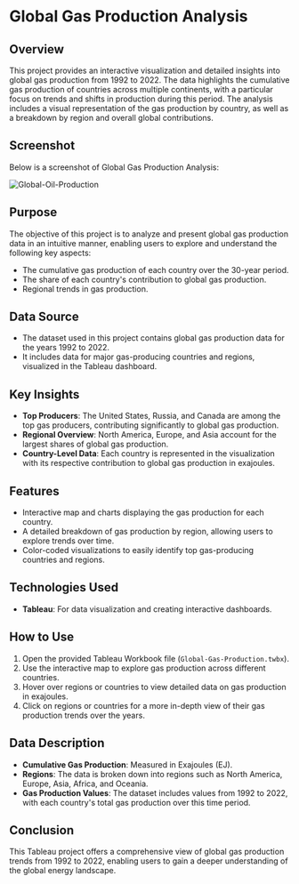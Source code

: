 # Global Gas Production Analysis

## Overview
This project provides an interactive visualization and detailed insights into global gas production from 1992 to 2022. The data highlights the cumulative gas production of countries across multiple continents, with a particular focus on trends and shifts in production during this period. The analysis includes a visual representation of the gas production by country, as well as a breakdown by region and overall global contributions.

## Screenshot
Below is a screenshot of Global Gas Production Analysis:

![Global-Oil-Production](https://github.com/user-attachments/assets/e074bf4d-e566-4283-9ea5-c35fa7c1ce38)

## Purpose
The objective of this project is to analyze and present global gas production data in an intuitive manner, enabling users to explore and understand the following key aspects:
- The cumulative gas production of each country over the 30-year period.
- The share of each country's contribution to global gas production.
- Regional trends in gas production.

## Data Source
- The dataset used in this project contains global gas production data for the years 1992 to 2022.
- It includes data for major gas-producing countries and regions, visualized in the Tableau dashboard.

## Key Insights
- **Top Producers**: The United States, Russia, and Canada are among the top gas producers, contributing significantly to global gas production.
- **Regional Overview**: North America, Europe, and Asia account for the largest shares of global gas production.
- **Country-Level Data**: Each country is represented in the visualization with its respective contribution to global gas production in exajoules.

## Features
- Interactive map and charts displaying the gas production for each country.
- A detailed breakdown of gas production by region, allowing users to explore trends over time.
- Color-coded visualizations to easily identify top gas-producing countries and regions.

## Technologies Used
- **Tableau**: For data visualization and creating interactive dashboards.

## How to Use
1. Open the provided Tableau Workbook file (`Global-Gas-Production.twbx`).
2. Use the interactive map to explore gas production across different countries.
3. Hover over regions or countries to view detailed data on gas production in exajoules.
4. Click on regions or countries for a more in-depth view of their gas production trends over the years.

## Data Description
- **Cumulative Gas Production**: Measured in Exajoules (EJ).
- **Regions**: The data is broken down into regions such as North America, Europe, Asia, Africa, and Oceania.
- **Gas Production Values**: The dataset includes values from 1992 to 2022, with each country's total gas production over this time period.

## Conclusion
This Tableau project offers a comprehensive view of global gas production trends from 1992 to 2022, enabling users to gain a deeper understanding of the global energy landscape.
